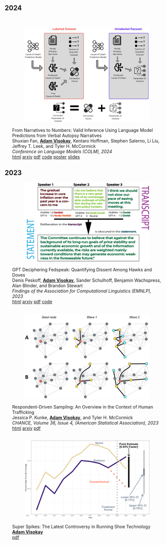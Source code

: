 <body>
    <div class="container">
        <h1></h1>
        <article>
            <br>
            <div class="publications">
                <h2 class="bibliography">2024</h2>
                <br>
                <ol class="bibliography">
                    <div class="row">
                        <div class="col-sm-2">
                            <figure>
                                <picture>
                                <img src="/assets/img/publication_preview/va.png" class="img-fluid rounded" alt="va.png">
                                </picture>
                            </figure>
                        </div>
                        <div class="col-sm-10">
                            <div class="title">From Narratives to Numbers: Valid Inference Using Language Model Predictions from Verbal Autopsy Narratives</div>
                            <div class="author">
                                Shuxian Fan, <u><strong>Adam Visokay</strong></u>, Kentaro Hoffman, Stephen Salerno, Li Liu, Jeffrey T. Leek, and Tyler H. McCormick
                            </div>
                            <div class="periodical">
                                <em>Conference on Language Models (COLM), 2024</em>
                            </div>
                            <div class="links">
                                <a href="https://openreview.net/forum?id=QbCHlIqbDJ#discussion" class="btn btn-sm btn-outline-primary" target="_blank">html</a>
                                <a href="https://arxiv.org/abs/2404.02438" class="btn btn-sm btn-outline-primary" target="_blank">arxiv</a>
                                <a href="/assets/visokay2024va.pdf" class="btn btn-sm btn-outline-primary">pdf</a>
                                <a href="https://github.com/avisokay/va_nlp/" class="btn btn-sm btn-outline-primary" target="_blank">code</a>
                                <a href="/assets/visokay2024va_poster.pdf" class="btn btn-sm btn-outline-primary">poster</a>
                                <a href="/assets/escience_IPD.pdf" class="btn btn-sm btn-outline-primary">slides</a>
                            </div>
                        </div>
                    </div>
                </ol>
                <h2 class="bibliography">2023</h2>
                <ol class="bibliography">
                    <div class="row">
                        <div class="col-sm-2">
                            <figure>
                                <picture>
                                    <img src="/assets/img/publication_preview/gptfed.png" class="img-fluid rounded" alt="gptfed.png">
                                </picture>
                            </figure>
                        </div>
                        <div class="col-sm-10">
                            <div class="title">GPT Deciphering Fedspeak: Quantifying Dissent Among Hawks and Doves</div>
                            <div class="author">
                                Denis Peskoff, <u><strong>Adam Visokay</strong></u>, Sander Schulhoff, Benjamin Wachspress, Alan Blinder, and Brandon Stewart
                            </div>
                            <div class="periodical">
                                <em>Findings of the Association for Computational Linguistics (EMNLP), 2023
                                </em>
                            </div>
                            <div class="links">
                                <a href="https://aclanthology.org/2023.findings-emnlp.434/" class="btn btn-sm btn-outline-primary" target="_blank">html</a>
                                <a href="https://arxiv.org/abs/2407.19110" class="btn btn-sm btn-outline-primary" target="_blank">arxiv</a>
                                <a href="/assets/gptfed.pdf" class="btn btn-sm btn-outline-primary">pdf</a>
                                <a href="https://github.com/DenisPeskoff/FedNLP" class="btn btn-sm btn-outline-primary" target="_blank">code</a>
                            </div>
                        </div>
                    </div>
                </ol>
                <h2 class="bibliography"></h2>
                <ol class="bibliography">
                    <div class="row">
                        <div class="col-sm-2">
                            <figure>
                                <picture>
                                    <img src="/assets/img/publication_preview/rrds.png" class="img-fluid rounded" alt="rrds.png">
                                </picture>
                            </figure>
                        </div>
                        <div class="col-sm-10">
                            <div class="title">Respondent-Driven Sampling: An Overview in the Context of Human Trafficking</div>
                            <div class="author">
                                Jessica P. Kunke, <u><strong>Adam Visokay</strong></u>, and Tyler H. McCormick
                            </div>
                            <div class="periodical">
                                <em>CHANCE, Volume 36, Issue 4, (American Statistical Association), 2023
                                </em>
                            </div>
                            <div class="links">
                                <a href="https://www.tandfonline.com/doi/full/10.1080/09332480.2023.2290949" class="btn btn-sm btn-outline-primary" target="_blank">html</a>
                                <a href="https://arxiv.org/abs/2309.16160" class="btn btn-sm btn-outline-primary" target="_blank">arxiv</a>
                                <a href="/assets/rrds.pdf" class="btn btn-sm btn-outline-primary">pdf</a>
                            </div>
                        </div>
                    </div>
                </ol>
                <h2 class="bibliography"></h2>
                <ol class="bibliography">
                    <div class="row">
                        <div class="col-sm-2">
                            <figure>
                                <picture>
                                    <img src="/assets/img/publication_preview/super_spikes_did.png" class="img-fluid rounded" alt="super_spikes_did.png">
                                </picture>
                            </figure>
                        </div>
                        <div class="col-sm-10">
                            <div class="title">Super Spikes: The Latest Controversy in Running Shoe Technology</div>
                            <div class="author">
                                <u><strong>Adam Visokay</strong></u>
                            </div>
                            <div class="links">
                                <a href="/assets/super_spikes.pdf" class="btn btn-sm btn-outline-primary">pdf</a>
                            </div>
                        </div>
                    </div>
                </ol>
                <!-- <h2 class="bibliography"></h2>
                <ol class="bibliography">
                    <div class="row">
                        <div class="col-sm-2">
                            <figure>
                                <picture>
                                    <img src="/assets/img/publication_preview/ard.png" class="img-fluid rounded" alt="ard.png">
                                </picture>
                            </figure>
                        </div>
                        <div class="col-sm-10">
                            <div class="title">Aggregated Relational Data Primer</div>
                            <div class="author">
                                <u><strong>Adam Visokay</strong></u>
                            </div>
                            <div class="links">
                                <a href="https://avisokay.shinyapps.io/uw_ard_viz/" class="btn btn-sm btn-outline-primary" target="_blank">html</a>
                            </div>
                        </div>
                    </div>
                </ol> -->
            </div>
        </article>


